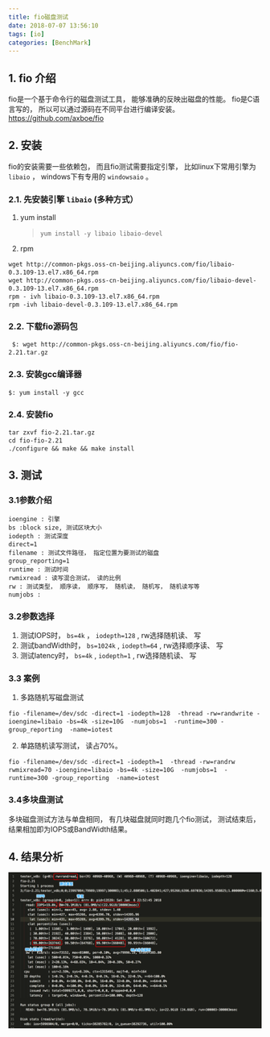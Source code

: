 ```yaml
---
title: fio磁盘测试
date: 2018-07-07 13:56:10
tags: [io]
categories: [BenchMark]
---
```


## 1. fio 介绍

fio是一个基于命令行的磁盘测试工具， 能够准确的反映出磁盘的性能。 fio是C语言写的， 所以可以通过源码在不同平台进行编译安装。
<https://github.com/axboe/fio>

## 2. 安装

fio的安装需要一些依赖包， 而且fio测试需要指定引擎， 比如linux下常用引擎为 `libaio` ， windows下有专用的 `windowsaio` 。

### 2.1. 先安装引擎 `libaio` (多种方式）

1. yum install

    > `yum install -y libaio libaio-devel`

2. rpm

```shell
wget http://common-pkgs.oss-cn-beijing.aliyuncs.com/fio/libaio-0.3.109-13.el7.x86_64.rpm
wget http://common-pkgs.oss-cn-beijing.aliyuncs.com/fio/libaio-devel-0.3.109-13.el7.x86_64.rpm
rpm - ivh libaio-0.3.109-13.el7.x86_64.rpm
rpm -ivh libaio-devel-0.3.109-13.el7.x86_64.rpm
```

### 2.2. 下载fio源码包

```shell
 $: wget http://common-pkgs.oss-cn-beijing.aliyuncs.com/fio/fio-2.21.tar.gz
```

### 2.3. 安装gcc编译器

```shell
$: yum install -y gcc
```

### 2.4. 安装fio

```shell
tar zxvf fio-2.21.tar.gz
cd fio-fio-2.21
./configure && make && make install
```

## 3. 测试

### 3.1参数介绍

```shell
ioengine : 引擎
bs :block size, 测试区块大小
iodepth : 测试深度
direct=1
filename : 测试文件路径， 指定位置为要测试的磁盘
group_reporting=1
runtime : 测试时间
rwmixread : 读写混合测试， 读的比例
rw : 测试类型， 顺序读， 顺序写， 随机读， 随机写， 随机读写等
numjobs :
```

### 3.2参数选择

1. 测试IOPS时， `bs=4k` ， `iodepth=128` , rw选择随机读、 写
2. 测试bandWidth时， `bs=1024k` , `iodepth=64` , rw选择顺序读、 写
3. 测试latency时， `bs=4k` , `iodepth=1` , rw选择随机读、 写

### 3.3 案例

1. 多路随机写磁盘测试

```shell
fio -filename=/dev/sdc -direct=1 -iodepth=128  -thread -rw=randwrite -ioengine=libaio -bs=4k -size=10G  -numjobs=1  -runtime=300 -group_reporting  -name=iotest
```

2. 单路随机读写测试， 读占70%。

```shell
fio -filename=/dev/sdc -direct=1 -iodepth=1  -thread -rw=randrw rwmixread=70 -ioengine=libaio -bs=4k -size=10G  -numjobs=1  -runtime=300 -group_reporting  -name=iotest
```

### 3.4多块盘测试

多块磁盘测试方法与单盘相同， 有几块磁盘就同时跑几个fio测试， 测试结束后， 结果相加即为IOPS或BandWidth结果。

## 4. 结果分析

![fio-result](fio/fio-result.png)
